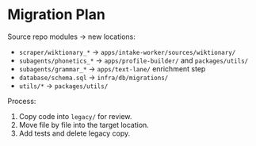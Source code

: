 # Migration Plan

Source repo modules → new locations:

- `scraper/wiktionary_*` → `apps/intake-worker/sources/wiktionary/`
- `subagents/phonetics_*` → `apps/profile-builder/` and `packages/utils/`
- `subagents/grammar_*` → `apps/text-lane/` enrichment step
- `database/schema.sql` → `infra/db/migrations/`
- `utils/*` → `packages/utils/`

Process:
1) Copy code into `legacy/` for review.
2) Move file by file into the target location.
3) Add tests and delete legacy copy.
